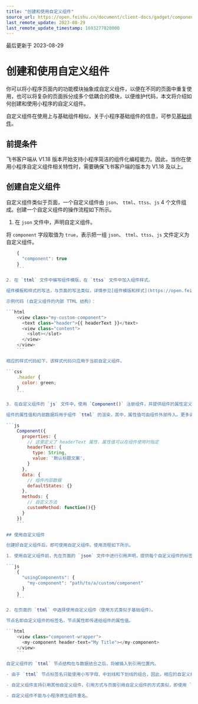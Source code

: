 ```yaml
---
title: "创建和使用自定义组件"
source_url: https://open.feishu.cn/document/client-docs/gadget/component-component/custom-components/custom-components
last_remote_update: 2023-08-29
last_remote_update_timestamp: 1693277020000
---
```

最后更新于 2023-08-29

# 创建和使用自定义组件

你可以将小程序页面内的功能模块抽象成自定义组件，以便在不同的页面中重复使用，也可以将复杂的页面拆分成多个低耦合的模块，以便维护代码，本文将介绍如何创建和使用小程序的自定义组件。

自定义组件在使用上与基础组件相似，关于小程序基础组件的信息，可参见[基础组件](https://open.feishu.cn/document/uYjL24iN/ugTNugTNugTN)。

## 前提条件

飞书客户端从 V1.18 版本开始支持小程序简洁的组件化编程能力。因此，当你在使用小程序自定义组件相关特性时，需要确保飞书客户端的版本为 V1.18 及以上。

## 创建自定义组件

自定义组件类似于页面，一个自定义组件由 `json`、 `ttml`、`ttss`、`js` 4 个文件组成。创建一个自定义组件的操作流程如下所示。

1. 在 `json` 文件中，声明自定义组件。

将 `component` 字段取值为 `true`，表示把一组 `json`、 `ttml`、`ttss`、`js` 文件定义为自定义组件。

```js
    {
      "component": true
    }
    ```

2. 在 `ttml` 文件中编写组件模版，在 `ttss` 文件中加入组件样式。

组件模板和样式的写法，与页面的写法类似，详情参见[组件模版和样式](https://open.feishu.cn/document/uYjL24iN/ukTOukTOukTO)。

示例代码 (自定义组件的内部 TTML 结构)：

```html
    <view class="my-custom-component">
      <text class="header">{{ headerText }}</text>
      <view class="content">
        <slot></slot>
      </view>
    </view>
    ```

相应的样式代码如下，该样式代码只应用于当前自定义组件。

```css
    .header {
      color: green;
    }
    ```

3. 在自定义组件的 `js` 文件中，使用 `Component()` 注册组件，并提供组件的属性定义、内部数据和自定义方法。

组件的属性值和内部数据将用于组件 `ttml` 的渲染，其中，属性值可由组件外部传入。更多说明，参见 [Component 构造器](https://open.feishu.cn/document/uYjL24iN/uADMx4CMwEjLwATM)。

```js
    Component({
      properties: {
        // 这里定义了 headerText 属性，属性值可以在组件使用时指定
        headerText: {
          type: String,
          value: '默认标题文案',
        }
      },
      data: {
        // 组件内部数据
        defaultStates: {}
      },
      methods: {
        // 自定义方法
        customMethod: function(){}
      }
    })
    ```

## 使用自定义组件

创建好自定义组件后，即可使用自定义组件。使用流程如下所示。

1. 使用自定义组件前，先在页面的 `json` 文件中进行引用声明，提供每个自定义组件的标签名和对应的自定义组件文件路径。

```js
    {
      "usingComponents": {
        "my-component": "path/to/a/custom/component"
      }
    }
    ```

2. 在页面的 `ttml` 中选择使用自定义组件（使用方式类似于基础组件）。

节点名即自定义组件的标签名，节点属性即传递给组件的属性值。

```html
    <view class="component-wrapper">
      <my-component header-text="My Title"></my-component>
    </view>
    ```

自定义组件的 `ttml` 节点结构在与数据结合之后，将被插入到引用位置内。

- 由于 `ttml` 节点标签名只能使用小写字母、中划线和下划线的组合，因此，相应的自定义组件的标签名也只能只能使用小写字母、中划线和下划线的组合。

- 自定义组件支持引用其他自定义组件，引用方式与页面引用自定义组件的方式类似，即使用 `usingComponents` 字段进行引用。

- 自定义组件不能与小程序原生组件重名。

